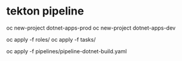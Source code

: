 # tekton pipeline

oc new-project dotnet-apps-prod
oc new-project dotnet-apps-dev

oc apply -f roles/
oc apply -f tasks/

oc apply -f pipelines/pipeline-dotnet-build.yaml
